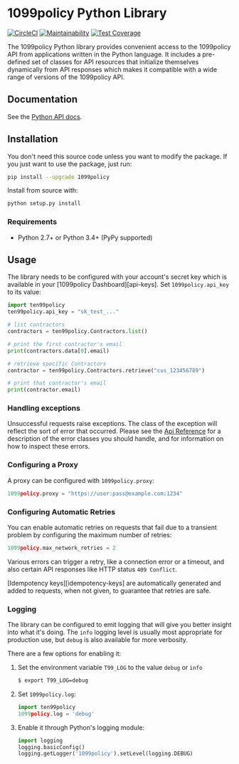 # 1099policy Python Library

[![CircleCI](https://circleci.com/gh/1099policy/ten99policy-python/tree/master.svg?style=svg)](https://circleci.com/gh/1099policy/ten99policy-python/tree/master)
[![Maintainability](https://api.codeclimate.com/v1/badges/25dc3b9db072fdfe552e/maintainability)](https://codeclimate.com/github/1099policy/ten99policy-python/maintainability)
[![Test Coverage](https://api.codeclimate.com/v1/badges/25dc3b9db072fdfe552e/test_coverage)](https://codeclimate.com/github/1099policy/ten99policy-python/test_coverage)

The 1099policy Python library provides convenient access to the 1099policy API from
applications written in the Python language. It includes a pre-defined set of
classes for API resources that initialize themselves dynamically from API
responses which makes it compatible with a wide range of versions of the 1099policy
API.

## Documentation

See the [Python API docs](https://1099policy.com/docs/api?lang=python).

## Installation

You don't need this source code unless you want to modify the package. If you just
want to use the package, just run:

```sh
pip install --upgrade 1099policy
```

Install from source with:

```sh
python setup.py install
```

### Requirements

-   Python 2.7+ or Python 3.4+ (PyPy supported)

## Usage

The library needs to be configured with your account's secret key which is
available in your [1099policy Dashboard][api-keys]. Set `1099policy.api_key` to its
value:

```python
import ten99policy
ten99policy.api_key = "sk_test_..."

# list contractors
contractors = ten99policy.Contractors.list()

# print the first contractor's email
print(contractors.data[0].email)

# retrieve specific Contractors
contractor = ten99policy.Contractors.retrieve("cus_123456789")

# print that contractor's email
print(contractor.email)
```

### Handling exceptions

Unsuccessful requests raise exceptions. The class of the exception will reflect
the sort of error that occurred. Please see the [Api
Reference](https://1099policy.com/docs/api/errors/handling) for a description of
the error classes you should handle, and for information on how to inspect
these errors.

### Configuring a Proxy

A proxy can be configured with `1099policy.proxy`:

```python
1099policy.proxy = "https://user:pass@example.com:1234"
```

### Configuring Automatic Retries

You can enable automatic retries on requests that fail due to a transient
problem by configuring the maximum number of retries:

```python
1099policy.max_network_retries = 2
```

Various errors can trigger a retry, like a connection error or a timeout, and
also certain API responses like HTTP status `409 Conflict`.

[Idempotency keys][idempotency-keys] are automatically generated and added to
requests, when not given, to guarantee that retries are safe.

### Logging

The library can be configured to emit logging that will give you better insight
into what it's doing. The `info` logging level is usually most appropriate for
production use, but `debug` is also available for more verbosity.

There are a few options for enabling it:

1. Set the environment variable `T99_LOG` to the value `debug` or `info`

    ```sh
    $ export T99_LOG=debug
    ```

2. Set `1099policy.log`:

    ```python
    import ten99policy
    1099policy.log = 'debug'
    ```

3. Enable it through Python's logging module:

    ```python
    import logging
    logging.basicConfig()
    logging.getLogger('1099policy').setLevel(logging.DEBUG)
    ```

